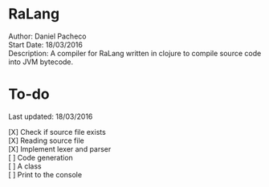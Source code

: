 # RaLang

Author:	 		Daniel Pacheco<br />
Start Date:	 	18/03/2016<br />
Description:	A compiler for RaLang written in clojure to compile source code into JVM bytecode.<br />

# To-do
Last updated: 18/03/2016

[X] Check if source file exists<br />
[X] Reading source file<br />
[X] Implement lexer and parser<br />
[ ] Code generation<br />
    [ ] A class<br />
    [ ] Print to the console<br />